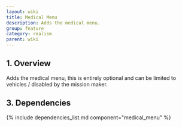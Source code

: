 ```yaml
---
layout: wiki
title: Medical Menu
description: Adds the medical menu.
group: feature
category: realism
parent: wiki
---
```


## 1. Overview
Adds the medical menu, this is entirely optional and can be limited to vehicles / disabled by the mission maker.

## 3. Dependencies

{% include dependencies_list.md component="medical_menu" %}
